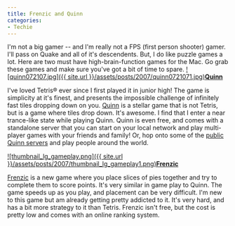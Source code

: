 ```yaml
---
title: Frenzic and Quinn
categories:
- Techie
---
```


I'm not a big gamer -- and I'm really not a FPS (first person shooter) gamer. I'll pass on Quake and all of it's descendents. But, I do like puzzle games a lot. Here are two must have high-brain-function games for the Mac. Go grab these games and make sure you've got a bit of time to spare.
[![quinn072107.jpg]({{ site.url }}/assets/posts/2007/quinn0721071.jpg)](http://www.simonhaertel.de/quinn)[**Quinn**](http://www.simonhaertel.de/quinn)

I've loved Tetris® ever since I first played it in junior high! The game is simplicity at it's finest, and presents the impossible challenge of infinitely fast tiles dropping down on you. [Quinn](http://www.simonhaertel.de/quinn) is a stellar game that is not Tetris, but is a game where tiles drop down. It's awesome. I find that I enter a near trance-like state while playing Quinn. Quinn is even free, and comes with a standalone server that you can start on your local network and play multi-player games with your friends and family! Or, hop onto some of the [public Quinn servers](http://www.simonhaertel.de/quinn/servers) and play people around the world.

[![thumbnail_lg_gameplay.png]({{ site.url }}/assets/posts/2007/thumbnail_lg_gameplay1.png)](http://frenzic.com/)[**Frenzic**](http://frenzic.com/)

[Frenzic](http://frenzic.com/) is a new game where you place slices of pies together and try to complete them to score points. It's very similar in game play to Quinn. The game speeds up as you play, and placement can be very difficult. I'm new to this game but am already getting pretty addicted to it. It's very hard, and has a bit more strategy to it than Tetris. Frenzic isn't free, but the cost is pretty low and comes with an online ranking system.
